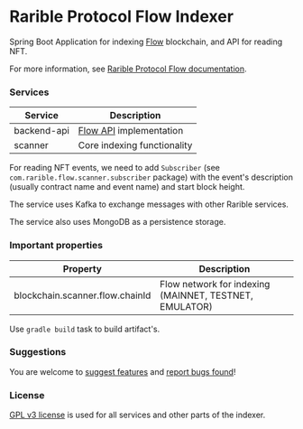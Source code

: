 # Rarible Protocol Flow Indexer

Spring Boot Application for indexing [Flow](https://onflow.org/) blockchain, and API for reading NFT.

For more information, see [Rarible Protocol Flow documentation](https://docs.rarible.org/flow/flow-overview/).

### Services

| Service | Description |
|---|---|
| backend-api  | [Flow API](https://github.com/rarible/flow-protocol-api) implementation |
| scanner | Core indexing functionality |

For reading NFT events, we need to add `Subscriber` (see `com.rarible.flow.scanner.subscriber` package) with the event's description (usually contract name and event name) and start block height.

The service uses Kafka to exchange messages with other Rarible services.

The service also uses MongoDB as a persistence storage.

### Important properties

| Property | Description |
|---|---|
| blockchain.scanner.flow.chainId  | Flow network for indexing (MAINNET, TESTNET, EMULATOR) |

Use `gradle build` task to build artifact's.

### Suggestions

You are welcome to [suggest features](https://github.com/rarible/protocol/discussions) and [report bugs found](https://github.com/rarible/protocol/issues)!

### License

[GPL v3 license](LICENSE) is used for all services and other parts of the indexer.
